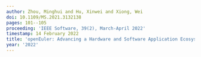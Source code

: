 ```yaml
---
author: Zhou, Minghui and Hu, Xinwei and Xiong, Wei
doi: 10.1109/MS.2021.3132138
pages: 101--105
proceeding: 'IEEE Software, 39(2), March-April 2022'      
timestamp: 14 February 2022
title: 'openEuler: Advancing a Hardware and Software Application Ecosystem'
year: '2022'
---
```

